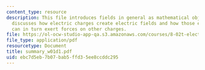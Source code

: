 ```yaml
---
content_type: resource
description: This file introduces fields in general as mathematical objects, and then
  discusses how electric charges create electric fields and how those electric fields
  can in turn exert forces on other charges.
file: https://ol-ocw-studio-app-qa.s3.amazonaws.com/courses/8-02t-electricity-and-magnetism-spring-2005/ebc7d5eb7b07bab5ffd35ee8ccddc295_summary_w01d1.pdf
file_type: application/pdf
resourcetype: Document
title: summary_w01d1.pdf
uid: ebc7d5eb-7b07-bab5-ffd3-5ee8ccddc295
---
```

